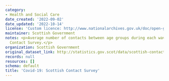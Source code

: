 ```yaml
---
category:
- Health and Social Care
date_created: '2022-09-02'
date_updated: '2022-10-14'
license: 'Custom licence: http://www.nationalarchives.gov.uk/doc/open-government-licence/version/3/'
maintainer: Scottish Government
notes: <p>Average number of contacts between age groups during each wave of the Scottish
  Contact Survey.</p>
organization: Scottish Government
original_dataset_link: http://statistics.gov.scot/data/scottish-contact-survey-contact-matrices
records: null
resources: []
schema: default
title: 'Covid-19: Scottish Contact Survey'
---
```

